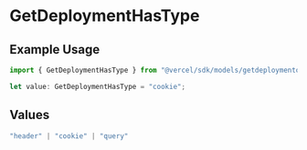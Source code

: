 # GetDeploymentHasType

## Example Usage

```typescript
import { GetDeploymentHasType } from "@vercel/sdk/models/getdeploymentop.js";

let value: GetDeploymentHasType = "cookie";
```

## Values

```typescript
"header" | "cookie" | "query"
```